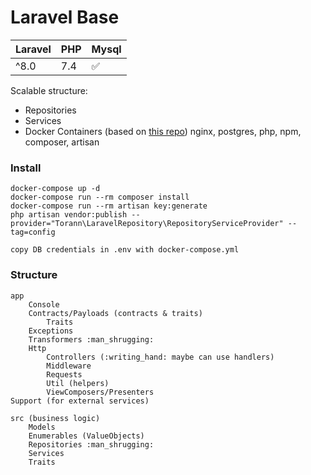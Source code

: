 # Laravel Base

| Laravel | PHP | Mysql |
| ------------- | ------------- |  ------------- |
 ^8.0 | 7.4 | :white_check_mark: |

Scalable structure:
- Repositories
- Services
- Docker Containers (based on [this repo](https://github.com/aschmelyun/docker-compose-laravel))
	nginx, postgres, php, npm, composer, artisan
	
### Install

```
docker-compose up -d
docker-compose run --rm composer install
docker-compose run --rm artisan key:generate
php artisan vendor:publish --provider="Torann\LaravelRepository\RepositoryServiceProvider" --tag=config
```
```
copy DB credentials in .env with docker-compose.yml
```

### Structure

    app
    	Console
    	Contracts/Payloads (contracts & traits)
    	    Traits 
    	Exceptions
    	Transformers :man_shrugging:
        Http
            Controllers (:writing_hand:	maybe can use handlers)
            Middleware
            Requests
            Util (helpers)
            ViewComposers/Presenters
	Support (for external services)

    src (business logic)
        Models
        Enumerables (ValueObjects)
        Repositories :man_shrugging:
        Services
        Traits
